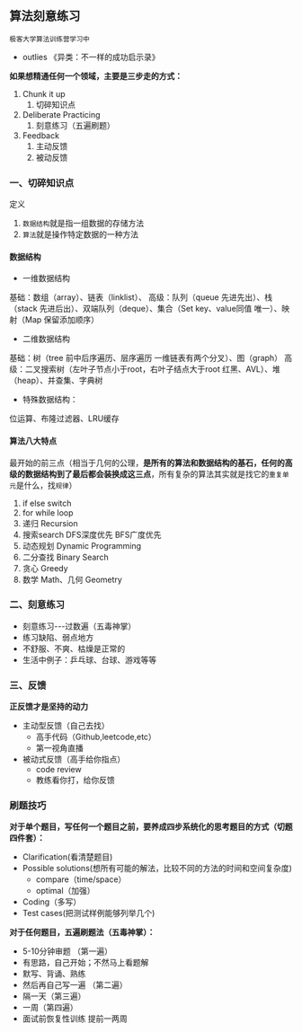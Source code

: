 ## 算法刻意练习

`极客大学算法训练营学习中`

- outlies 《异类：不一样的成功启示录》

**如果想精通任何一个领域，主要是三步走的方式：**

1. Chunk it up
   1. 切碎知识点
2. Deliberate Practicing
   1. 刻意练习（五遍刷题）
3. Feedback
   1. 主动反馈
   2. 被动反馈


### 一、切碎知识点

定义
1. `数据结构`就是指一组数据的存储方法
2. `算法`就是操作特定数据的一种方法

#### 数据结构

- 一维数据结构

基础：数组（array）、链表（linklist）、
高级：队列（queue 先进先出）、栈（stack 先进后出）、双端队列（deque）、集合（Set key、value同值 唯一）、映射（Map 保留添加顺序）

- 二维数据结构

基础：树（tree 前中后序遍历、层序遍历 一维链表有两个分叉）、图（graph）
高级：二叉搜索树（左叶子节点小于root，右叶子结点大于root 红黑、AVL）、堆（heap）、并查集、字典树

- 特殊数据结构：

位运算、布隆过滤器、LRU缓存

#### 算法八大特点

最开始的前三点（相当于几何的公理，**是所有的算法和数据结构的基石，任何的高级的数据结构到了最后都会装换成这三点**，所有复杂的算法其实就是找它的`重复单元`是什么，找`规律`）

1. if else switch
2. for while loop
3. 递归 Recursion
4. 搜索search DFS深度优先 BFS广度优先
5. 动态规划 Dynamic Programming
6. 二分查找 Binary Search
7. 贪心 Greedy
8. 数学 Math、几何 Geometry

### 二、刻意练习

- 刻意练习---过数遍（五毒神掌）
- 练习缺陷、弱点地方
- 不舒服、不爽、枯燥是正常的
- 生活中例子：乒乓球、台球、游戏等等


### 三、反馈

**正反馈才是坚持的动力**

- 主动型反馈（自己去找）
  - 高手代码（Github,leetcode,etc）
  - 第一视角直播
- 被动式反馈（高手给你指点）
  - code review
  - 教练看你打，给你反馈

### 刷题技巧

**对于单个题目，写任何一个题目之前，要养成四步系统化的思考题目的方式（切题四件套）：**

- Clarification(看清楚题目)
- Possible solutions(想所有可能的解法，比较不同的方法的时间和空间复杂度)
  - compare（time/space）
  - optimal（加强）
- Coding（多写）
- Test cases(把测试样例能够列举几个)

**对于任何题目，五遍刷题法（五毒神掌）：**

- 5-10分钟审题 （第一遍）
- 有思路，自己开始；不然马上看题解
- 默写、背诵、熟练
- 然后再自己写一遍 （第二遍）
- 隔一天（第三遍）
- 一周（第四遍）
- 面试前恢复性训练 提前一两周

<!-- 
    懵逼的时候: 
      1. 暴力？基本情况？ 找 最近 重复子问题（找规律）
      程序只能做 if else for while 递归
      2. 优化： 空间换时间、升维
 -->